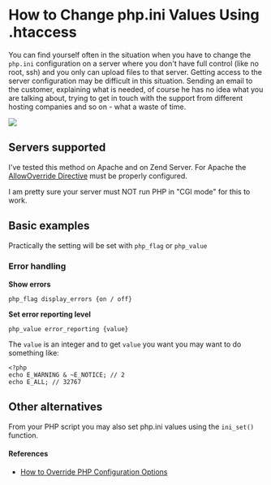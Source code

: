 # How to Change php.ini Values Using .htaccess #

You can find yourself often in the situation when you have to change the `php.ini` configuration on a server where you don't have full control (like no root, ssh) and you only can upload files to that server. Getting access to the server configuration may be difficult in this situation. Sending an email to the customer, explaining what is needed, of course he has no idea what you are talking about, trying to get in touch with the support from different hosting companies and so on - what a waste of time.

<!--BREAK-->

![](How-to-Change-php.ini-Values-Using-htaccess-01.png)

## Servers supported ##

I've tested this method on Apache and on Zend Server. For Apache the [AllowOverride Directive](http://httpd.apache.org/docs/2.2/mod/core.html#allowoverride) must be properly configured.

I am pretty sure your server must NOT run PHP in "CGI mode" for this to work.

## Basic examples ##

Practically the setting will be set with `php_flag` or `php_value`

### Error handling ###

**Show errors**

    php_flag display_errors {on / off}

**Set error reporting level**

    php_value error_reporting {value}

The `value` is an integer and to get `value` you want you may want to do something like:

    <?php
    echo E_WARNING & ~E_NOTICE; // 2
    echo E_ALL; // 32767



## Other alternatives ##

From your PHP script you may also set php.ini values using the `ini_set()` function.

#### References ####

- [How to Override PHP Configuration Options](http://www.sitepoint.com/how-to-override-php-configuration-settings/)


